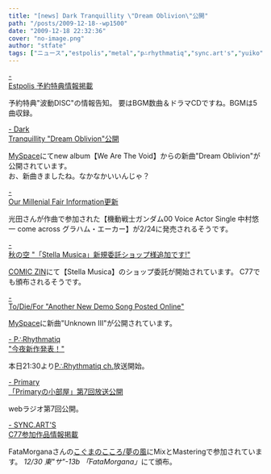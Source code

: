 ```yaml
---
title: "[news] Dark Tranquillity \"Dream Oblivion\"公開"
path: "/posts/2009-12-18--wp1500"
date: "2009-12-18 22:32:36"
cover: "no-image.png"
author: "stfate"
tags: ["ニュース","estpolis","metal","p∴rhythmatiq","sync.art's","yuiko","三澤秋","光田康典"]
---
```


<style type="text/css">
<!--
p {white-space: pre-wrap};
-->
</style>

<a  href="http://www.square-enix.co.jp/est/" target="_blank">- Estpolis 予約特典情報掲載</a>
<div >予約特典"波動DISC"の情報告知。
要はBGM数曲＆ドラマCDですね。BGMは5曲収録。
<div が入っていない…
まぁサントラも別に出るでしょうし、ゲーム中でのお楽しみ、と考えることに。</div></div>

<a  href="http://www.myspace.com/dtofficial" target="_blank">- Dark Tranquillity "Dream Oblivion"公開</a>
<div ><a href="http://www.myspace.com/dtofficial">MySpace</a>にてnew album【We Are The Void】からの新曲"Dream Oblivion"が公開されています。
<div >お、新曲きましたね。なかなかいいんじゃ？</div></div>

<a  href="http://www.procyon-studio.com/info/info.html" target="_blank">- Our Millenial Fair Information更新</a>
<div >光田さんが作曲で参加された【機動戦士ガンダム00 Voice Actor Single 中村悠一 come across グラハム・エーカー】が2/24に発売されるそうです。</div>

<a  href="http://akisorablog.blog122.fc2.com/" target="_blank">- 秋の空 "「Stella Musica」新規委託ショップ様追加です!"</a>
<div ><a href="http://shop.comiczin.jp/products/detail.php?product_id=3930">COMIC ZIN</a>にて【Stella Musica】のショップ委託が開始されています。
C77でも頒布されるそうです。</div>

<a  href="http://www.metalfromfinland.com/news/2009-12-18_13:43/todiefor_another_new_demo_song_posted_online" target="_blank">- To/Die/For "Another New Demo Song Posted Online"</a>
<div ><a href="http://www.myspace.com/tdfrocks">MySpace</a>に新曲"Unknown III"が公開されています。
<div は名曲。
しかしdemo versionだからかもしれませんがヴォーカルの声質がずいぶん変わった気がしますね…
曲は相変わらず良いんだけど。</div></div>

<a  href="http://prq.blog44.fc2.com/" target="_blank">- P∴Rhythmatiq "今夜新作発表！"</a>
<div >本日21:30より<a href="http://www.ustream.tv/channel/P-Rhythmatiq">P∴Rhythmatiq ch.</a>放送開始。</div>

<a  href="http://primary-yuiko.com/" target="_blank">- Primary 「Primaryの小部屋」第7回放送公開</a>
<div >webラジオ第7回公開。</div>

<a  href="http://syncarts.jp/" target="_blank">- SYNC.ART'S C77参加作品情報掲載</a>
<div >FataMorganaさんの<a href="http://fatamorgana.jp/cd/0003/">こぐまのこころ/夢の風</a>にMixとMasteringで参加されています。
<em>12/30 東"サ"-13b 「FataMorgana」</em>にて頒布。</div>